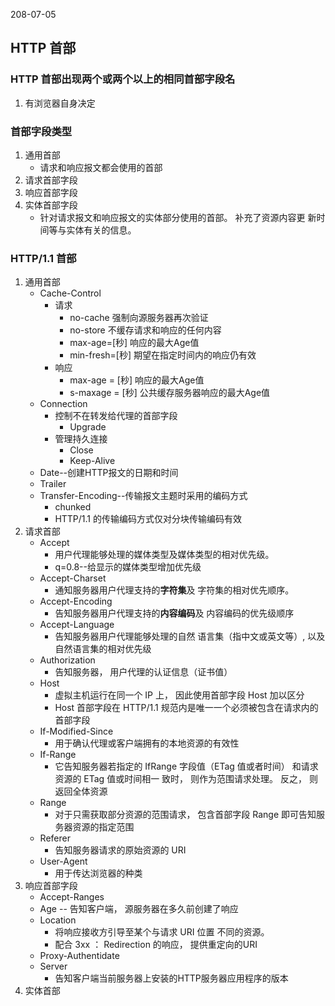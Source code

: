 208-07-05

## HTTP 首部

### HTTP 首部出现两个或两个以上的相同首部字段名
1. 有浏览器自身决定

### 首部字段类型
1. 通用首部
    - 请求和响应报文都会使用的首部
2. 请求首部字段
3. 响应首部字段
4. 实体首部字段
    - 针对请求报文和响应报文的实体部分使用的首部。 补充了资源内容更
      新时间等与实体有关的信息。

### HTTP/1.1 首部
1. 通用首部
    - Cache-Control
        - 请求
            - no-cache          强制向源服务器再次验证
            - no-store          不缓存请求和响应的任何内容
            - max-age=[秒]      响应的最大Age值         
            - min-fresh=[秒]    期望在指定时间内的响应仍有效
        - 响应
            - max-age = [秒]    响应的最大Age值
            - s-maxage = [秒]   公共缓存服务器响应的最大Age值
    - Connection
        - 控制不在转发给代理的首部字段
            - Upgrade
        - 管理持久连接
            - Close
            - Keep-Alive
    - Date--创建HTTP报文的日期和时间
    - Trailer
    - Transfer-Encoding--传输报文主题时采用的编码方式
        - chunked
        - HTTP/1.1 的传输编码方式仅对分块传输编码有效
2. 请求首部  
    - Accept
        - 用户代理能够处理的媒体类型及媒体类型的相对优先级。 
        - q=0.8--给显示的媒体类型增加优先级
    - Accept-Charset
        - 通知服务器用户代理支持的**字符集**及
          字符集的相对优先顺序。
    - Accept-Encoding
        - 告知服务器用户代理支持的**内容编码**及
          内容编码的优先级顺序
    - Accept-Language
        - 告知服务器用户代理能够处理的自然
          语言集（指中文或英文等）, 以及自然语言集的相对优先级
    - Authorization
        - 告知服务器， 用户代理的认证信息（证书值） 
    - Host
        - 虚拟主机运行在同一个 IP 上， 因此使用首部字段 Host 加以区分
        - Host 首部字段在 HTTP/1.1 规范内是唯一一个必须被包含在请求内的首部字段
    - If-Modified-Since
        - 用于确认代理或客户端拥有的本地资源的有效性
    - If-Range
        - 它告知服务器若指定的 IfRange 字段值（ETag 值或者时间） 和请求资源的 ETag 值或时间相一
          致时， 则作为范围请求处理。 反之， 则返回全体资源
    - Range
        - 对于只需获取部分资源的范围请求， 包含首部字段 Range 即可告知服
          务器资源的指定范围
    - Referer
        - 告知服务器请求的原始资源的 URI
    - User-Agent
        - 用于传达浏览器的种类
3. 响应首部字段
    - Accept-Ranges
    - Age -- 告知客户端， 源服务器在多久前创建了响应
    - Location
        - 将响应接收方引导至某个与请求 URI 位置
          不同的资源。
        - 配合 3xx ： Redirection 的响应， 提供重定向的URI
    - Proxy-Authentidate
    - Server
        - 告知客户端当前服务器上安装的HTTP服务器应用程序的版本
4. 实体首部
    
        